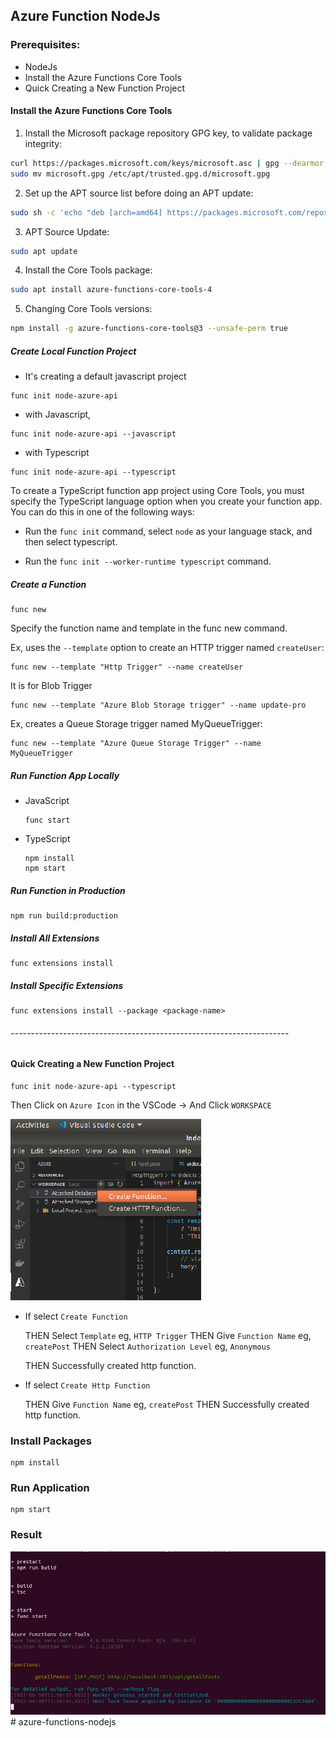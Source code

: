 ## Azure Function NodeJs

### Prerequisites:
- NodeJs
- Install the Azure Functions Core Tools
- Quick Creating a New Function Project

#### Install the Azure Functions Core Tools

1. Install the Microsoft package repository GPG key, to validate package integrity:

```Bash
curl https://packages.microsoft.com/keys/microsoft.asc | gpg --dearmor > microsoft.gpg
sudo mv microsoft.gpg /etc/apt/trusted.gpg.d/microsoft.gpg
```

2. Set up the APT source list before doing an APT update:

```Bash
sudo sh -c 'echo "deb [arch=amd64] https://packages.microsoft.com/repos/microsoft-ubuntu-$(lsb_release -cs)-prod $(lsb_release -cs) main" > /etc/apt/sources.list.d/dotnetdev.list'
```

3. APT Source Update:

```Bash
sudo apt update
```
4. Install the Core Tools package:

```Bash
sudo apt install azure-functions-core-tools-4
```
5. Changing Core Tools versions:

```Bash
npm install -g azure-functions-core-tools@3 --unsafe-perm true
```

##### Create Local Function Project

- It's creating a default javascript project
```
func init node-azure-api
```

- with Javascript,
```
func init node-azure-api --javascript
```

- with Typescript
```
func init node-azure-api --typescript
```

To create a TypeScript function app project using Core Tools, you must specify the TypeScript language option when you create your function app. You can do this in one of the following ways:

- Run the `func init` command, select `node` as your language stack, and then select typescript.

- Run the `func init --worker-runtime typescript` command.

##### Create a Function

```
func new
```

Specify the function name and template in the func new command.

Ex, uses the `--template` option to create an HTTP trigger named `createUser`:

```
func new --template "Http Trigger" --name createUser
```

It is for Blob Trigger
```
func new --template "Azure Blob Storage trigger" --name update-pro
```


Ex, creates a Queue Storage trigger named MyQueueTrigger:

```
func new --template "Azure Queue Storage Trigger" --name MyQueueTrigger
```

##### Run Function App Locally

- JavaScript
    ```
   func start
    ```

- TypeScript
    ```
    npm install
    npm start
    ```
##### Run Function in Production

```
npm run build:production
```

##### Install All Extensions

```
func extensions install
```

##### Install Specific Extensions

```
func extensions install --package <package-name>
```
###### ---------------------------------------------------------------------

#### Quick Creating a New Function Project

```
func init node-azure-api --typescript
```

Then Click on `Azure Icon` in the VSCode -> And Click `WORKSPACE`

![Screenshot](/createFunction.png)

- If select `Create Function`

    THEN Select `Template` eg, `HTTP Trigger`
    THEN Give `Function Name` eg, `createPost`
    THEN Select `Authorization Level` eg, `Anonymous`

    THEN Successfully created http function.

- If select `Create Http Function`

    THEN Give `Function Name` eg, `createPost`
    THEN Successfully created http function.

### Install Packages

```
npm install
```

### Run Application

```
npm start
```

### Result

![Screenshot](/result.png)# azure-functions-nodejs
